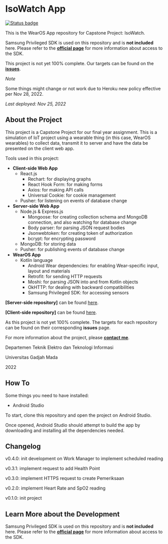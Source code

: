 # IsoWatch App

[![Status badge](https://img.shields.io/badge/status-completed-blue.svg)](https://shields.io/)

This is the WearOS App repository for Capstone Project: IsoWatch.

Samsung Privileged SDK is used on this repository and is **not included** here. Please refer to the **[official page](https://developer.samsung.com/health/privileged/overview.html)** for more information about access to the SDK.

This project is not yet 100% complete. Our targets can be found on the **[issues](https://github.com/aditydcp/isowatch-app/issues)**.

*Note*

Some things might change or not work due to Heroku new policy effective per Nov 28, 2022.

*Last deployed: Nov 25, 2022*

## About the Project

This project is a Capstone Project for our final year assignment. This is a simulation of IoT project using a wearable thing (in this case, WearOS wearables) to collect data, transmit it to server and have the data be presented on the client web app.

Tools used in this project:
* **Client-side Web App**
  * React.js
    * Rechart: for displaying graphs
    * React Hook Form: for making forms
    * Axios: for making API calls
    * Universal Cookie: for cookie management
  * Pusher: for listening on events of database change
* **Server-side Web App**
  * Node.js & Express.js
    * Mongoose: for creating collection schema and MongoDB connection, and also watching for database change
    * Body parser: for parsing JSON request bodies
    * Jsonwebtoken: for creating token of authorization
    * bcrypt: for encrypting password
  * MongoDB: for storing data
  * Pusher: for publishing events of database change
* **WearOS App**
  * Kotlin language
    * Android Wear dependencies: for enabling Wear-specific input, layout and materials
    * Retrofit: for sending HTTP requests
    * Moshi: for parsing JSON into and from Kotlin objects
    * OkHTTP: for dealing with backward compatibilities
    * Samsung Privileged SDK: for accessing sensors

**[Server-side repository]** can be found [here](https://github.com/aditydcp/isowatch-backend).

**[Client-side repository]** can be found [here](https://github.com/aditydcp/isowatch-frontend).

As this project is not yet 100% complete. The targets for each repository can be found on their corresponding **issues** page.

For more information about the project, please **[contact me](https://github.com/aditydcp)**.

Departemen Teknik Elektro dan Teknologi Informasi

Universitas Gadjah Mada

2022

## How To

Some things you need to have installed:

- Android Studio

To start, clone this repository and open the project on Android Studio.

Once opened, Android Studio should attempt to build the app by downloading and installing all the dependencies needed.

## Changelog

v0.4.0: init development on Work Manager to implement scheduled reading

v0.3.1: implement request to add Health Point

v0.3.0: implement HTTPS request to create Pemeriksaan

v0.2.0: implement Heart Rate and SpO2 reading

v0.1.0: init project

## Learn More about the Development

Samsung Privileged SDK is used on this repository and is **not included** here. Please refer to the **[official page](https://developer.samsung.com/health/privileged/overview.html)** for more information about access to the SDK.